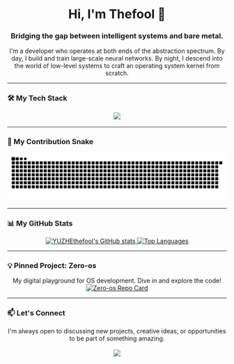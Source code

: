 <div align="center">

# Hi, I'm Thefool 👋

### Bridging the gap between intelligent systems and bare metal.
<p>I'm a developer who operates at both ends of the abstraction spectrum. By day, I build and train large-scale neural networks. By night, I descend into the world of low-level systems to craft an operating system kernel from scratch.</p>

</div>

---

### 🛠️ My Tech Stack

<p align="center">
  <a href="https://skillicons.dev">
    <img src="https://skillicons.dev/icons?i=rust,python,go,C++,pytorch,docker,linux" />
  </a>
</p>

---

### 🐍 My Contribution Snake

<p align="center">
  <a href="https://github.com/YUZHEthefool">
    <picture>
      <!-- Dark mode version -->
      <source media="(prefers-color-scheme: dark)" srcset="https://raw.githubusercontent.com/YUZHEthefool/YUZHEthefool/output/github-contribution-grid-snake-dark.svg" />
      <!-- Light mode version -->
      <source media="(prefers-color-scheme: light)" srcset="https://raw.githubusercontent.com/YUZHEthefool/YUZHEthefool/output/github-contribution-grid-snake.svg" />
      <img alt="github contribution grid snake animation" src="https://raw.githubusercontent.com/YUZHEthefool/YUZHEthefool/output/github-contribution-grid-snake.svg" />
    </picture>
  </a>
</p>


---

### 📊 My GitHub Stats

<p align="center">
  <a href="https://github.com/anuraghazra/github-readme-stats">
    <!-- Customize the theme here: https://github.com/anuraghazra/github-readme-stats/blob/master/themes/README.md -->
    <img src="https://github-readme-stats.vercel.app/api?username=YUZHEthefool&show_icons=true&theme=tokyonight&count_private=true&hide_border=true" alt="YUZHEthefool's GitHub stats" />
    <img src="https://github-readme-stats.vercel.app/api/top-langs/?username=YUZHEthefool&layout=compact&theme=tokyonight&hide_border=true&exclude_repo=cf-flux-remix" alt="Top Languages" />
  </a>
</p>

---

### 💡 Pinned Project: Zero-os

<p align="center">
  My digital playground for OS development. Dive in and explore the code!
  <a href="https://github.com/YUZHEthefool/Zero-os">
    <!-- Customize the theme here: https://github.com/anuraghazra/github-readme-stats/blob/master/themes/README.md -->
    <img src="https://github-readme-stats.vercel.app/api/pin/?username=YUZHEthefool&repo=Zero-os&theme=tokyonight&hide_border=true" alt="Zero-os Repo Card" />
  </a>
</p>

---

### 📫 Let's Connect

<p align="center">
  I'm always open to discussing new projects, creative ideas, or opportunities to be part of something amazing.
  <br/><br/>
  <!-- Replace with your actual links -->
  <a href="mailto:thefoolyuzhe@gmail.com"><img src="https://img.shields.io/badge/Email-D14836?style=for-the-badge&logo=gmail&logoColor=white"></a>
</p>
